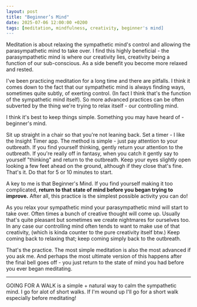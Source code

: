 ```yaml
---
layout: post
title: "Beginner’s Mind"
date: 2025-07-06 12:00:00 +0200
tags: [meditation, mindfulness, creativity, beginner's mind]
---
```


Meditation is about relaxing the sympathetic mind's control and allowing the parasympathetic mind to take over. I find this highly beneficial - the parasympathetic mind is where our creativity lies, creativity being a function of our sub-conscious. As a side benefit you become more relaxed and rested.

I've been practicing meditation for a long time and there are pitfalls. I think it comes down to the fact that our sympathetic mind is always finding ways, sometimes quite subtly, of exerting control. (In fact I think that's the function of the sympathetic mind itself). So more advanced practices can be often subverted by the thing we're trying to relax itself - our controlling mind.

I think it's best to keep things simple. Something you may have heard of - beginner's mind. 

Sit up straight in a chair so that you're not leaning back. Set a timer - I like the Insight Timer app. The method is simple - just pay attention to your outbreath. If you find yourself thinking, gently return your attention to the outbreath. If you're really off in fantasy, when you catch it gently say to yourself "thinking" and return to the outbreath. Keep your eyes slightly open looking a few feet ahead on the ground, although if they close that's fine. That's it. Do that for 5 or 10 minutes to start.

A key to me is that Beginner's Mind. If you find yourself making it too complicated, **return to that state of mind before you began trying to improve.** After all, this practice is the simplest possible activity you can do!

As you relax your sympathetic mind your parasympathetic mind will start to take over. Often times a bunch of creative thought will come up. Usually that's quite pleasant but sometimes we create nightmares for ourselves too. In any case our controlling mind often tends to want to make use of that creativity, (which is kinda counter to the pure creativity itself btw.) Keep coming back to relaxing that; keep coming simply back to the outbreath.

That's the practice. The most simple meditation is also the most advanced if you ask me. And perhaps the most ultimate version of this happens after the final bell goes off - you just return to the state of mind you had before you ever began meditating.

-----

GOING FOR A WALK is a simple + natural way to calm the sympathetic mind. I go for alot of short walks. If I'm wound up I'll go for a short walk especially before meditating!
